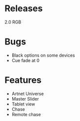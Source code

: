 # Releases #

2.0 RGB

# Bugs #

* Black options on some devices
* Cue fade at 0

# Features #

* Artnet Universe
* Master Slider
* Tablet view
* Chase
* Remote chase 